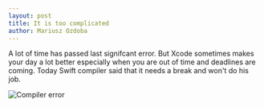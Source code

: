 ```yaml
---
layout: post
title: It is too complicated 
author: Mariusz Ozdoba
---
```


A lot of time has passed last signifcant error. But Xcode sometimes makes your day a lot better especially when you are out of time and deadlines are coming. Today Swift compiler said that it needs a break and won't do his job.

![Compiler error](https://res.cloudinary.com/dmhoymq2l/image/upload/v1550672547/2019-02-20-1.png)
